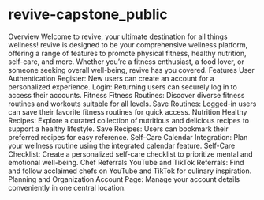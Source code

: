 # revive-capstone_public

Overview
Welcome to revive, your ultimate destination for all things wellness! revive is designed to be your comprehensive wellness platform, offering a range of features to promote physical fitness, healthy nutrition, self-care, and more. Whether you’re a fitness enthusiast, a food lover, or someone seeking overall well-being, revive has you covered.
Features
User Authentication
Register: New users can create an account for a personalized experience.
Login: Returning users can securely log in to access their accounts.
Fitness
Fitness Routines: Discover diverse fitness routines and workouts suitable for all levels.
Save Routines: Logged-in users can save their favorite fitness routines for quick access.
Nutrition
Healthy Recipes: Explore a curated collection of nutritious and delicious recipes to support a healthy lifestyle.
Save Recipes: Users can bookmark their preferred recipes for easy reference.
Self-Care
Calendar Integration: Plan your wellness routine using the integrated calendar feature.
Self-Care Checklist: Create a personalized self-care checklist to prioritize mental and emotional well-being.
Chef Referrals
YouTube and TikTok Referrals: Find and follow acclaimed chefs on YouTube and TikTok for culinary inspiration.
Planning and Organization
Account Page: Manage your account details conveniently in one central location.